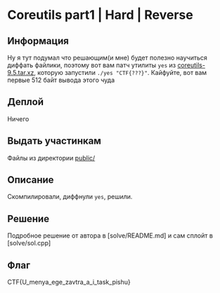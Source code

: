 # Coreutils part1 | Hard | Reverse

## Информация
Ну я тут подумал что решающим(и мне) будет полезно научиться диффать файлики, поэтому вот вам патч утилиты `yes` из [coreutils-9.5.tar.xz](https://ftp.gnu.org/gnu/coreutils/coreutils-9.5.tar.xz), которую запустили `./yes "CTF{???}"`.
Кайфуйте, вот вам первые 512 байт вывода этого чуда 

## Деплой
Ничего

## Выдать участинкам

Файлы из директории [public/](public/)

## Описание
Скомпилировали, диффнули `yes`, решили.

## Решение

Подробное решение от автора в [solve/README.md] и сам сплойт в [solve/sol.cpp]

## Флаг

CTF{U_menya_ege_zavtra_a_i_task_pishu}
